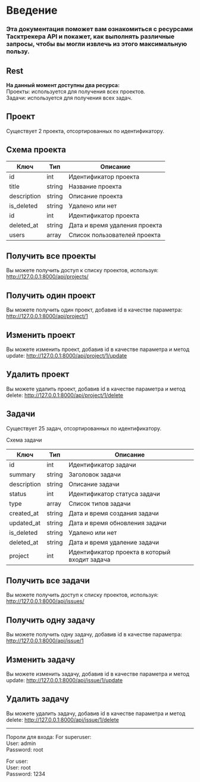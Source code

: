 # Введение
### Эта документация поможет вам ознакомиться с ресурсами Тасктрекера API и покажет, как выполнять различные запросы, чтобы вы могли извлечь из этого максимальную пользу.

## Rest
**На данный момент доступны два ресурса:** 
<br>
Проекты: используется для получения всех проектов.
<br>
Задачи: используется для получения всех задач.

## Проект
Существует 2 проекта, отсортированных по идентификатору.

## Схема проекта

| **Ключ**    | **Тип** | **Описание**                  |
|-------------|---------|-------------------------------|
| id          | int     | Идентификатор проекта         |     
| title       | string  | Название проекта              |
| description | string  | Описание проекта              |
| is_deleted  | string  | Удалено или нет               |
| id          | int     | Идентификатор проекта         |     
| deleted_at  | string  | Дата и время удаления проекта |
| users       | array   | Список пользователей проекта  |

## Получить все проекты
Вы можете получить доступ к списку проектов, используя: http://127.0.0.1:8000/api/projects/

[//]: # (![Иллюстрация к проекту]&#40;https://github.com/jon/coolproject/raw/master/image/image.png&#41;)


## Получить один проект
Вы можете получить один проект, добавив id в качестве параметра: http://127.0.0.1:8000/api/project/1

## Изменить проект
Вы можете изменить проект, добавив id в качестве параметра и метод update: http://127.0.0.1:8000/api/project/1/update

## Удалить проект
Вы можете удалить проект, добавив id в качестве параметра и метод delete: http://127.0.0.1:8000/api/project/1/delete


## Задачи
Существует 25 задач, отсортированных по идентификатору.

Схема задачи


| **Ключ**    | **Тип** | **Описание**                                  |
|-------------|---------|-----------------------------------------------|
| id          | int     | Идентификатор задачи                          |     
| summary     | string  | Заголовок задачи                              |
| description | string  | Описание задачи                               |
| status      | int     | Идентификатор статуса задачи                  |
| type        | array   | Список типов задачи                           |     
| created_at  | string  | Дата и время создания задачи                  |
| updated_at  | string  | Дата и время обновления задачи                |
| is_deleted  | string  | Удалено или нет                               |     
| deleted_at  | string  | Дата и время удаление задачи                  |
| project     | int     | Идентификатор проекта в который входит задача |


## Получить все задачи
Вы можете получить доступ к списку проектов, используя: http://127.0.0.1:8000/api/issues/

[//]: # (![Иллюстрация к проекту]&#40;https://github.com/jon/coolproject/raw/master/image/image.png&#41;)


## Получить одну задачу
Вы можете получить одну задачу, добавив id в качестве параметра: http://127.0.0.1:8000/api/issue/1

## Изменить задачу
Вы можете изменить задачу, добавив id в качестве параметра и метод update: http://127.0.0.1:8000/api/issue/1/update

## Удалить задачу
Вы можете удалить задачу, добавив id в качестве параметра и метод delete: http://127.0.0.1:8000/api/issue/1/delete


<hr>
Пороли для входа:
For superuser:
<br>
User: admin
<br>
Password: root

For user:
<br>
User: root
<br>
Password: 1234